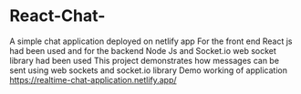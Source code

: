 # React-Chat-
A simple chat application deployed on netlify app
For the front end React js had been used and for the backend Node Js and Socket.io web socket library had been used
This project demonstrates how messages can be sent using web sockets and socket.io library
Demo working of application
https://realtime-chat-application.netlify.app/

